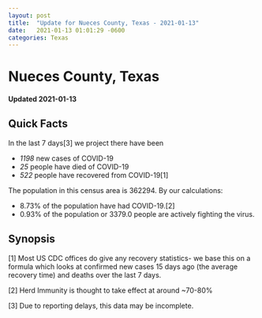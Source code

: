 ```yaml
---
layout: post
title:  "Update for Nueces County, Texas - 2021-01-13"
date:   2021-01-13 01:01:29 -0600
categories: Texas
---
```


# Nueces County, Texas
#### Updated 2021-01-13

## Quick Facts

In the last 7 days[3] we project there have been
- *1198* new cases of COVID-19
- *25* people have died of COVID-19
- *522* people have recovered from COVID-19[1]

The population in this census area is 362294. By our calculations:
- 8.73% of the population have had COVID-19.[2]
- 0.93% of the population or 3379.0 people are actively fighting the virus.

## Synopsis




[1] Most US CDC offices do give any recovery statistics- we base this on a formula which looks at confirmed new cases
15 days ago (the average recovery time) and deaths over the last 7 days.

[2] Herd Immunity is thought to take effect at around ~70-80%

[3] Due to reporting delays, this data may be incomplete.
 
    